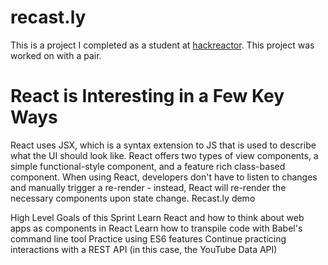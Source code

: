 # recast.ly
This is a project I completed as a student at [hackreactor](http://hackreactor.com). This project was worked on with a pair.

# React is Interesting in a Few Key Ways
React uses JSX, which is a syntax extension to JS that is used to describe what the UI should look like.
React offers two types of view components, a simple functional-style component, and a feature rich class-based component.
When using React, developers don't have to listen to changes and manually trigger a re-render - instead, React will re-render the necessary components upon state change.
Recast.ly demo

High Level Goals of this Sprint
Learn React and how to think about web apps as components in React
Learn how to transpile code with Babel's command line tool
Practice using ES6 features
Continue practicing interactions with a REST API (in this case, the YouTube Data API)
